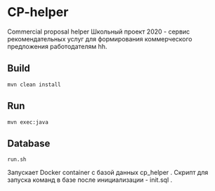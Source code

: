 # CP-helper
Commercial proposal helper
Школьный проект 2020 - сервис рекомендательных услуг для формирования коммерческого предложения работодателям hh.

## Build
`mvn clean install`

## Run
`mvn exec:java`

## Database
`run.sh`

Запускает Docker container с базой данных cp_helper .
Скрипт для запуска команд в базе после инициализации - init.sql .

